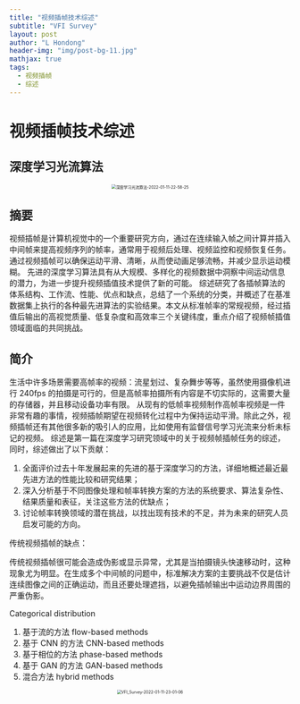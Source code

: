 ```yaml
---
title: "视频插帧技术综述"
subtitle: "VFI Survey"
layout: post
author: "L Hondong"
header-img: "img/post-bg-11.jpg"
mathjax: true
tags:
  - 视频插帧
  - 综述
---
```


# 视频插帧技术综述

## 深度学习光流算法

<div align=center><img src="https://lhondong-pic.oss-cn-shenzhen.aliyuncs.com/img/assets/深度学习光流算法-2022-01-11-22-58-25.png" alt="深度学习光流算法-2022-01-11-22-58-25" style="zoom:50%;" /></div>

## 摘要

视频插帧是计算机视觉中的一个重要研究方向，通过在连续输入帧之间计算并插入中间帧来提高视频序列的帧率，通常用于视频后处理、视频监控和视频恢复任务。通过视频插帧可以确保运动平滑、清晰，从而使动画足够流畅，并减少显示运动模糊。 先进的深度学习算法具有从大规模、多样化的视频数据中洞察中间运动信息的潜力，为进一步提升视频插值技术提供了新的可能。 综述研究了各插帧算法的体系结构、工作流、性能、优点和缺点，总结了一个系统的分类，并概述了在基准数据集上执行的各种最先进算法的实验结果。本文从标准帧率的常规视频，经过插值后输出的高视觉质量、低复杂度和高效率三个关键纬度，重点介绍了视频帧插值领域面临的共同挑战。

## 简介

生活中许多场景需要高帧率的视频：流星划过、复杂舞步等等，虽然使用摄像机进行 240fps 的拍摄是可行的，但是高帧率拍摄所有内容是不切实际的，这需要大量的存储器，并且移动设备功率有限。 从现有的低帧率视频制作高帧率视频是一件非常有趣的事情，视频插帧期望在视频转化过程中为保持运动平滑。除此之外，视频插帧还有其他很多新的吸引人的应用，比如使用有监督信号学习光流来分析未标记的视频。 综述是第一篇在深度学习研究领域中的关于视频帧插帧任务的综述，同时，综述做出了以下贡献：
1. 全面评价过去十年发展起来的先进的基于深度学习的方法，详细地概述最近最先进方法的性能比较和研究结果；
2. 深入分析基于不同图像处理和帧率转换方案的方法的系统要求、算法复杂性、结果质量和表征，关注这些方法的优缺点；
3. 讨论帧率转换领域的潜在挑战，以找出现有技术的不足，并为未来的研究人员启发可能的方向。

传统视频插帧的缺点：

传统视频插帧很可能会造成伪影或显示异常，尤其是当拍摄镜头快速移动时，这种现象尤为明显。在生成多个中间帧的问题中，标准解决方案的主要挑战不仅是估计连续图像之间的正确运动，而且还要处理遮挡，以避免插帧输出中运动边界周围的严重伪影。

Categorical distribution

1. 基于流的方法 flow-based methods
2. 基于 CNN 的方法 CNN-based methods
3. 基于相位的方法 phase-based methods
4. 基于 GAN 的方法 GAN-based methods
5. 混合方法 hybrid methods

<div align=center><img src="https://lhondong-pic.oss-cn-shenzhen.aliyuncs.com/img/assets/VFI_Survey-2022-01-11-23-01-06.png" alt="VFI_Survey-2022-01-11-23-01-06" style="zoom:50%;" /></div>
